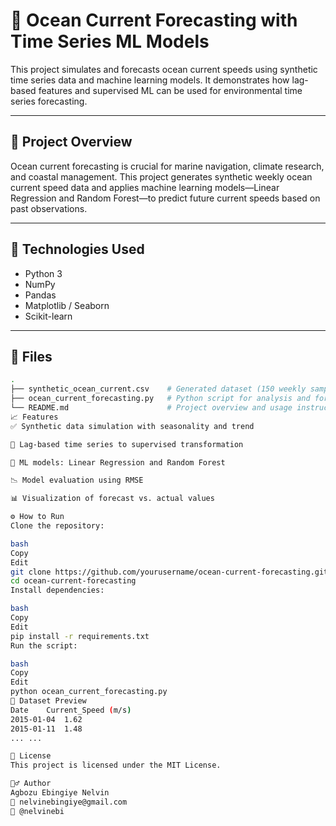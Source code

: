 # 🌊 Ocean Current Forecasting with Time Series ML Models

This project simulates and forecasts ocean current speeds using synthetic time series data and machine learning models. It demonstrates how lag-based features and supervised ML can be used for environmental time series forecasting.

---

## 📌 Project Overview

Ocean current forecasting is crucial for marine navigation, climate research, and coastal management. This project generates synthetic weekly ocean current speed data and applies machine learning models—Linear Regression and Random Forest—to predict future current speeds based on past observations.

---

## 🧪 Technologies Used

- Python 3
- NumPy
- Pandas
- Matplotlib / Seaborn
- Scikit-learn

---

## 📁 Files

```bash
.
├── synthetic_ocean_current.csv    # Generated dataset (150 weekly samples)
├── ocean_current_forecasting.py   # Python script for analysis and forecasting
└── README.md                      # Project overview and usage instructions
📈 Features
✅ Synthetic data simulation with seasonality and trend

🔁 Lag-based time series to supervised transformation

🧠 ML models: Linear Regression and Random Forest

📉 Model evaluation using RMSE

📊 Visualization of forecast vs. actual values

⚙️ How to Run
Clone the repository:

bash
Copy
Edit
git clone https://github.com/yourusername/ocean-current-forecasting.git
cd ocean-current-forecasting
Install dependencies:

bash
Copy
Edit
pip install -r requirements.txt
Run the script:

bash
Copy
Edit
python ocean_current_forecasting.py
📂 Dataset Preview
Date	Current_Speed (m/s)
2015-01-04	1.62
2015-01-11	1.48
...	...

📜 License
This project is licensed under the MIT License.

🙋‍♂️ Author
Agbozu Ebingiye Nelvin
📧 nelvinebingiye@gmail.com
🔗 @nelvinebi
